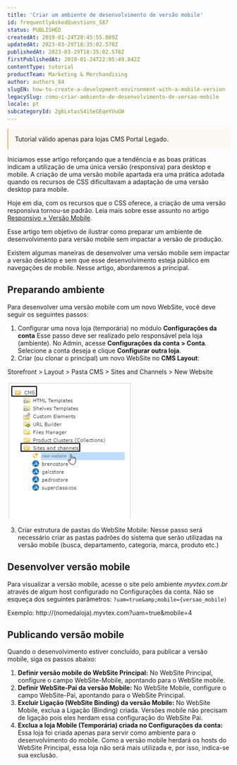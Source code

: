 ```yaml
---
title: 'Criar um ambiente de desenvolvimento de versão mobile'
id: frequentlyAskedQuestions_587
status: PUBLISHED
createdAt: 2019-01-24T20:45:55.089Z
updatedAt: 2023-03-29T18:35:02.578Z
publishedAt: 2023-03-29T18:35:02.578Z
firstPublishedAt: 2019-01-24T22:05:49.842Z
contentType: tutorial
productTeam: Marketing & Merchandising
author: authors_84
slugEN: how-to-create-a-development-environment-with-a-mobile-version
legacySlug: como-criar-ambiente-de-desenvolvimento-de-versao-mobile
locale: pt
subcategoryId: 2g6LxtasS4iSeGEqeYUuGW
---
```


<div style="background-color:#FCF8F2; border-left: 2px solid #F0AD4E; border-top-left-radius: 2px; border-bottom-left-radius: 2px; padding: 15px; margin-bottom: 10px">
Tutorial válido apenas para lojas CMS Portal Legado.
</div>

Iniciamos esse artigo reforçando que a tendência e as boas práticas indicam a utilização de uma única versão (responsiva) para desktop e mobile. A criação de uma versão mobile apartada era uma prática adotada quando os recursos de CSS dificultavam a adaptação de uma versão desktop para mobile. 

Hoje em dia, com os recursos que o CSS oferece, a criação de uma versão responsiva tornou-se padrão. Leia mais sobre esse assunto no artigo [Responsivo × Versão Mobile](/pt/tutorial/responsivo-x-versao-mobile/).

Esse artigo tem objetivo de ilustrar como preparar um ambiente de desenvolvimento para versão mobile sem impactar a versão de produção.

Existem algumas maneiras de desenvolver uma versão mobile sem impactar a versão desktop e sem que esse desenvolvimento esteja público em navegações de mobile. Nesse artigo, abordaremos a principal.

## Preparando ambiente

Para desenvolver uma versão mobile com um novo WebSite, você deve seguir os seguintes passos:

1. Configurar uma nova loja (temporária) no módulo **Configurações da conta** Esse passo deve ser realizado pelo responsável pela loja (ambiente). No Admin, acesse __Configurações da conta > Conta__. Selecione a conta deseja e clique __Configurar outra loja__.
2. Criar (ou clonar o principal) um novo WebSite no **CMS Layout**:

  Storefront > Layout > Pasta CMS > Sites and Channels > New Website

![cms-new-website](https://raw.githubusercontent.com/vtexdocs/help-center-content/refs/heads/main/docs/pt/tutorials/Storefront/Layout/como-criar-ambiente-de-desenvolvimento-de-versao-mobile_1.png)

3. Criar estrutura de pastas do WebSite Mobile: Nesse passo será necessário criar as pastas padrões do sistema que serão utilizadas na versão mobile (busca, departamento, categoria, marca, produto etc.)

## Desenvolver versão mobile

Para visualizar a versão mobile, acesse o site pelo ambiente _myvtex.com.br_ através de algum host configurado no Configurações da conta. Não se esqueça dos seguintes parâmetros: `?uam=true&amp;mobile={versao_mobile)`

Exemplo: http://(nomedaloja).myvtex.com?uam=true&mobile=4

## Publicando versão mobile

Quando o desenvolvimento estiver concluído, para publicar a versão mobile, siga os passos abaixo:

1. __Definir versão mobile do WebSite Principal:__ No WebSite Principal, configure o campo WebSite-Mobile, apontando para o WebSite mobile.
2. __Definir WebSite-Pai da versão Mobile:__ No WebSite Mobile, configure o campo WebSite-Pai, apontando para o WebSite Principal.
3. __Excluir Ligação (WebSite Binding) da versão Mobile:__ No WebSite Mobile, exclua a Ligação (Binding) criada. Versões mobile não precisam de ligação pois eles herdam essa configuração do WebSite Pai.
4. __Exclua a loja Mobile (Temporária) criada no Configurações da conta:__ Essa loja foi criada apenas para servir como ambiente para o desenvolvimento do mobile. Como a versão mobile herdará os hosts do WebSite Principal, essa loja não será mais utilizada e, por isso, indica-se sua exclusão.
